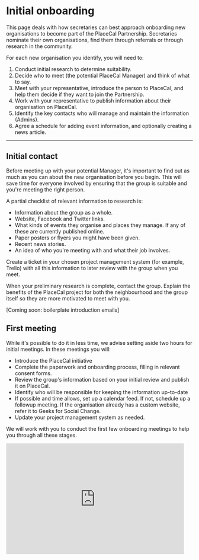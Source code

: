 # Initial onboarding

This page deals with how secretaries can best approach onboarding new organisations to become part of the PlaceCal Partnership. Secretaries nominate their own organisations, find them through referrals or through research in the community.

For each new organisation you identify, you will need to:

 1. Conduct initial research to determine suitability.
 1. Decide who to meet (the potential PlaceCal Manager) and think of what to say.
 1. Meet with your representative, introduce the person to PlaceCal, and help them decide if they want to join the Partnership.
 1. Work with your representative to publish information about their organisation on PlaceCal.
 1. Identify the key contacts who will manage and maintain the information (Admins).
 1. Agree a schedule for adding event information, and optionally creating a news article.

---

## Initial contact

Before meeting up with your potential Manager, it's important to find out as much as you can about the new organisation before you begin. This will save time for everyone involved by ensuring that the group is suitable and you're meeting the right person.

A partial checklist of relevant information to research is:

 - Information about the group as a whole.
 - Website, Facebook and Twitter links.
 - What kinds of events they organise and places they manage. If any of these are currently published online.
 - Paper posters or flyers you might have been given.
 - Recent news stories.
 - An idea of who you're meeting with and what their job involves.

Create a ticket in your chosen project management system (for example, Trello) with all this information to later review with the group when you meet.

When your preliminary research is complete, contact the group. Explain the benefits of the PlaceCal project for both the neighbourhood and the group itself so they are more motivated to meet with you.

[Coming soon: boilerplate introduction emails]

## First meeting

While it's possible to do it in less time, we advise setting aside two hours for initial meetings. In these meetings you will:

- Introduce the PlaceCal initiative
- Complete the paperwork and onboarding process, filling in relevant consent forms.
- Review the group's information based on your initial review and publish it on PlaceCal.
- Identify who will be responsible for keeping the information up-to-date
- If possible and time allows, set up a calendar feed. If not, schedule up a followup meeting. If the organisation already has a custom website, refer it to Geeks for Social Change.
- Update your project management system as needed.

We will work with you to conduct the first few onboarding meetings to help you through all these stages.

<iframe src="https://docs.google.com/presentation/d/e/2PACX-1vQMSMQ1yg0pRP8I52N542A-UA8K_z_jRXFDzqhOcqG9rAYVXTfhVV1KKXwmQ1Xm4LVld70ELbkGLIJ_/embed?start=false&loop=false&delayms=5000" frameborder="0" width="480" height="299" allowfullscreen="true" mozallowfullscreen="true" webkitallowfullscreen="true"></iframe>
